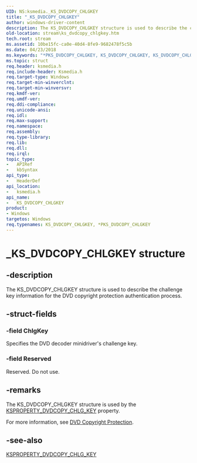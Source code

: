 ```yaml
---
UID: NS:ksmedia._KS_DVDCOPY_CHLGKEY
title: "_KS_DVDCOPY_CHLGKEY"
author: windows-driver-content
description: The KS_DVDCOPY_CHLGKEY structure is used to describe the challenge key information for the DVD copyright protection authentication process.
old-location: stream\ks_dvdcopy_chlgkey.htm
tech.root: stream
ms.assetid: 10be15fc-ca0e-40d4-8fe9-9682478f5c5b
ms.date: 04/23/2018
ms.keywords: "*PKS_DVDCOPY_CHLGKEY, KS_DVDCOPY_CHLGKEY, KS_DVDCOPY_CHLGKEY structure [Streaming Media Devices], PKS_DVDCOPY_CHLGKEY, PKS_DVDCOPY_CHLGKEY structure pointer [Streaming Media Devices], _KS_DVDCOPY_CHLGKEY, dvdref_af25bbe5-5caf-4cd7-be78-1d905a50ef82.xml, ksmedia/KS_DVDCOPY_CHLGKEY, ksmedia/PKS_DVDCOPY_CHLGKEY, stream.ks_dvdcopy_chlgkey"
ms.topic: struct
req.header: ksmedia.h
req.include-header: Ksmedia.h
req.target-type: Windows
req.target-min-winverclnt: 
req.target-min-winversvr: 
req.kmdf-ver: 
req.umdf-ver: 
req.ddi-compliance: 
req.unicode-ansi: 
req.idl: 
req.max-support: 
req.namespace: 
req.assembly: 
req.type-library: 
req.lib: 
req.dll: 
req.irql: 
topic_type:
-	APIRef
-	kbSyntax
api_type:
-	HeaderDef
api_location:
-	ksmedia.h
api_name:
-	KS_DVDCOPY_CHLGKEY
product:
- Windows
targetos: Windows
req.typenames: KS_DVDCOPY_CHLGKEY, *PKS_DVDCOPY_CHLGKEY
---
```


# _KS_DVDCOPY_CHLGKEY structure


## -description


The KS_DVDCOPY_CHLGKEY structure is used to describe the challenge key information for the DVD copyright protection authentication process.


## -struct-fields




### -field ChlgKey

Specifies the DVD decoder minidriver's challenge key.


### -field Reserved

Reserved. Do not use.


## -remarks



The KS_DVDCOPY_CHLGKEY structure is used by the <a href="https://msdn.microsoft.com/library/windows/hardware/ff565140">KSPROPERTY_DVDCOPY_CHLG_KEY</a> property.

For more information, see <a href="https://msdn.microsoft.com/ff9cf8c8-7c8f-485c-b2ab-7567a5eeb87b">DVD Copyright Protection</a>.




## -see-also




<a href="https://msdn.microsoft.com/library/windows/hardware/ff565140">KSPROPERTY_DVDCOPY_CHLG_KEY</a>
 

 

